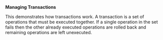 **Managing Transactions**

This demonstrates how transactions work. A transaction is a set of operations that must be executed together. If a single operation
in the set fails then the other already executed operations are rolled back and remaining operations are left unexecuted.